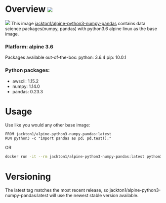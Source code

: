 # Overview [![](https://images.microbadger.com/badges/image/jackton1/alpine-python3-numpy-pandas.svg)](https://microbadger.com/images/jackton1/alpine-python3-numpy-pandas "Get your own image badge on microbadger.com")
[![](https://images.microbadger.com/badges/version/jackton1/alpine-python3-numpy-pandas.svg)](https://microbadger.com/images/jackton1/alpine-python3-numpy-pandas "Get your own version badge on microbadger.com")
This image [jackton1/alpine-python3-numpy-pandas](https://hub.docker.com/r/jackton1/alpine-python3-numpy-pandas/) contains data science packages(numpy, pandas) with python3.6 alpine linux as the base image.

### Platform: alpine 3.6
Packages available out-of-the-box:
python: 3.6.4
pip: 10.0.1

### Python packages:
- awscli: 1.15.2
- numpy: 1.14.0
- pandas: 0.23.3
# Usage

Use like you would any other base image:
```docker
FROM jackton1/alpine-python3-numpy-pandas:latest
RUN python3 -c "import pandas as pd; pd.test();"
```
OR

```bash
docker run -it --rm jackton1/alpine-python3-numpy-pandas:latest python3 -c "import pandas as pd; pd.test();"
```


# Versioning
The latest tag matches the most recent release, so jackton1/alpine-python3-numpy-pandas:latest will use the newest stable version available.
